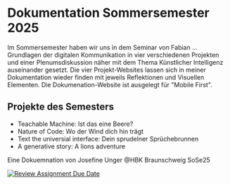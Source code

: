 # Dokumentation Sommersemester 2025
Im Sommersemester haben wir uns in dem Seminar von Fabian ... Grundlagen der digitalen Kommunikation in vier verschiedenen Projekten und einer Plenumsdiskussion näher mit dem Thema Künstlicher Intelligenz auseinander gesetzt. 
Die vier Projekt-Websites lassen sich in meiner Dokumentation wieder finden mit jeweils Reflektionen und Visuellen Elementen. 
Die Dokumenation-Website ist ausgelegt für "Mobile First".

## Projekte des Semesters
- Teachable Machine: Ist das eine Beere?
- Nature of Code: Wo der Wind dich hin trägt
- Text the universial interface: Dein sprudelner Sprüchebrunnen
- A generative story: A lions adventure

Eine Dokuemnation von Josefine Unger
@HBK Braunschweig SoSe25

[![Review Assignment Due Date](https://classroom.github.com/assets/deadline-readme-button-22041afd0340ce965d47ae6ef1cefeee28c7c493a6346c4f15d667ab976d596c.svg)](https://classroom.github.com/a/yqeFQCSs)
